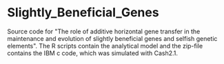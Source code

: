 # Slightly_Beneficial_Genes

Source code for "The role of additive horizontal gene transfer in the maintenance and evolution of slightly beneficial genes and selfish genetic elements". The R scripts contain the analytical model and the zip-file contains the IBM c code, which was simulated with Cash2.1. 
